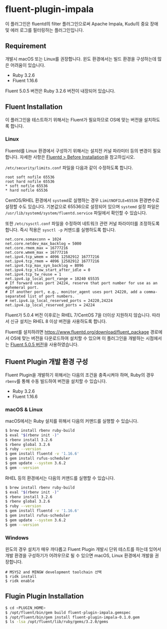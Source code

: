 # fluent-plugin-impala

이 플러그인은 fluentd의 filter 플러그인으로써 Apache Impala, Kudu의 중요 장애 및 에러 로그를 필터링하는 플러그인입니다.

## Requirement

개발시 macOS 또는 Linux를 권장합니다. 윈도 환경에서는 빌드 환경을 구성하는데 많은 어려움이 있습니다.

* Ruby 3.2.6
* Fluent 1.16.6

Fluent 5.0.5 버전은 Ruby 3.2.6 버전이 내장되어 있습니다.

## Fluent Installation

이 플러그인을 테스트하기 위해서는 Fluent가 필요하므로 OS에 맞는 버전을 설치하도록 합니다.

### Linux

Fluentd를 Linux 환경에서 구성하기 위해서는 설치전 커널 파라미터 등의 변경이 필요합니다. 자세한 사항은 [Fluentd > Before Installation](https://docs.fluentd.org/installation/before-install)을 참고하십시오.

`/etc/security/limits.conf` 파일을 다음과 같이 수정하도록 합니다.

```
root soft nofile 65536
root hard nofile 65536
* soft nofile 65536
* hard nofile 65536
```

CentOS/RHEL 환경에서 `systemd`로 실행하는 경우 `LimitNOFILE=65536` 환경변수로 설정할 수도 있습니다. 기본값으로 65536으로 설정되어 있으며 `systemd` 설정 파일은 `/usr/lib/systemd/system/fluentd.service` 파일에서 확인할 수 있습니다.

또한 `/etc/sysctl.conf` 파일을 수정하여 네트워크 관련 커널 파라미터를 조정하도록 합니다. 즉시 적용은 `sysctl -p` 커맨드를 실행하도록 합니다.

```
net.core.somaxconn = 1024
net.core.netdev_max_backlog = 5000
net.core.rmem_max = 16777216
net.core.wmem_max = 16777216
net.ipv4.tcp_wmem = 4096 12582912 16777216
net.ipv4.tcp_rmem = 4096 12582912 16777216
net.ipv4.tcp_max_syn_backlog = 8096
net.ipv4.tcp_slow_start_after_idle = 0
net.ipv4.tcp_tw_reuse = 1
net.ipv4.ip_local_port_range = 10240 65535
# If forward uses port 24224, reserve that port number for use as an ephemeral port.
# If another port, e.g., monitor_agent uses port 24220, add a comma-separated list of port numbers.
# net.ipv4.ip_local_reserved_ports = 24220,24224
net.ipv4.ip_local_reserved_ports = 24224
```

Fluent가 5.0.4 버전 이후로는 RHEL 7/CentOS 7을 더이상 지원하지 않습니다. 따라서 신규 설치는 RHEL 8 이상 버전을 사용하도록 합니다.

Fluent를 설치하려면 https://www.fluentd.org/download/fluent_package 경로에서 OS에 맞는 버전을 다운로드하여 설치할 수 있으며 이 플러그인을 개발하는 시점에서는 [Fluent 5.0.5 버전](https://s3.amazonaws.com/packages.treasuredata.com/lts/5/redhat/8/x86_64/fluent-package-5.0.5-1.el8.x86_64.rpm)을 사용하였습니다.

## Fluent Plugin 개발 환경 구성

Fluent Plugin을 개발하기 위해서는 다음의 조건을 충족시켜야 하며, Ruby의 경우 `rbenv`를 통해 수동 빌드하여 버전을 설치할 수 있습니다. 

* Ruby 3.2.6
* Fluent 1.16.6

### macOS & Linux

macOS에서는 Ruby 설치를 위해서 다음의 커맨드를 실행할 수 있습니다.

```bash
$ brew install rbenv ruby-build
$ eval "$(rbenv init -)"
$ rbenv install 3.2.6
$ rbenv global 3.2.6
$ ruby --version
$ gem install fluentd -v '1.16.6'
$ gem install rufus-scheduler
$ gem update --system 3.6.2
$ gem --version
```

RHEL 등의 환경에서는 다음의 커맨드를 실행할 수 있습니다. 

```bash
$ brew install rbenv ruby-build
$ eval "$(rbenv init -)"
$ rbenv install 3.2.6
$ rbenv global 3.2.6
$ ruby --version
$ gem install fluentd -v '1.16.6'
$ gem install rufus-scheduler
$ gem update --system 3.6.2
$ gem --version
```

### Windows

윈도의 경우 설치가 매우 까다롭고 Fluent Plugin 개발시 단위 테스트를 하는데 있어서 개발 환경을 구성하기가 어려우므로 될 수 있으면 macOS, Linux 환경에서 개발을 권장합니다.

```
# MSYS2 and MINGW development toolchain 선택
$ ridk install
$ ridk enable
```

## Flugin Plugin Installation

```bash
$ cd <PLUGIN_HOME>
$ /opt/fluent/bin/gem build fluent-plugin-impala.gemspec
$ /opt/fluent/bin/gem install fluent-plugin-impala-0.1.0.gem
$ ls -lsa /opt/fluent/lib/ruby/gems/3.2.0/gems
```



